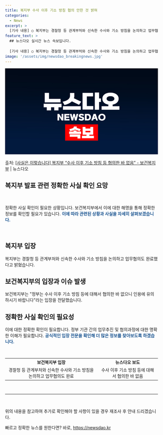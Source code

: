 ```yaml
---
title: 복지부 수사 이후 기소 방침 협의 안한 것 밝혀
categories:
  - News
excerpt: >
  [기사 내용] ○ 복지부는 경찰청 등 관계부처와 신속한 수사와 기소 방침을 논의하고 업무협의도 완료했습니다.…
feature_text: >
  ## 뉴스다오 실시간 뉴스 속보입니다.

  [기사 내용] ○ 복지부는 경찰청 등 관계부처와 신속한 수사와 기소 방침을 논의하고 업무협의도 완료했습니다.…
image: '/assets/img/newsdao_breakingnews.jpg'
---
```


![뉴스다오 속보](/assets/img/newsdao_breakingnews.jpg)

<p>출처: <a href="https://newsdao.kr/3149" rel="dofollow">[사실은 이렇습니다] 복지부 “수사 이후 기소 방침 등 협의한 바 없음” - 보건복지부</a> | 뉴스다오</p>

<h2 data-ke-size="size26">복지부 발표 관련 정확한 사실 확인 요망</h2>
<p data-ke-size="size16">&nbsp;</p>
정확한 사실 확인이 필요한 상황입니다. 보건복지부에서 이에 대한 해명을 통해 정확한 정보를 확인할 필요가 있습니다. <b><span style="color: #1a5490;">이에 따라 관련된 상황과 사실을 자세히 살펴보겠습니다.</span></b>
<p data-ke-size="size16">&nbsp;</p>

<h2 data-ke-size="size24">복지부 입장</h2>
<p data-ke-size="size16">복지부는 경찰청 등 관계부처와 신속한 수사와 기소 방침을 논의하고 업무협의도 완료했다고 밝혔습니다.</p>

<h2 data-ke-size="size24">보건복지부의 입장과 이슈 발생</h2>
<p data-ke-size="size16">보건복지부는 "정부는 수사 이후 기소 방침 등에 대해서 협의한 바 없으니 인용에 유의하시기 바랍니다"라는 입장을 전달했습니다. </p>

<h2 data-ke-size="size24">정확한 사실 확인의 필요성</h2>
<p data-ke-size="size16">이에 대한 정확한 확인이 필요합니다. 정부 기관 간의 업무추진 및 협의과정에 대한 명확한 이해가 필요합니다. <b><span style="color: #1a5490;">공식적인 입장 전문을 확인해 더 많은 정보를 찾아보도록 하겠습니다.</span></b></p>
<p data-ke-size="size16">&nbsp;</p>
<table>
	<tr>
		<td style="text-align: center; height: 17px;"><b>보건복지부 입장</b></td>
		<td style="text-align: center; height: 17px;"><b>뉴스다오 보도</b></td>
	</tr>
	<tr>
		<td style="text-align: center;">경찰청 등 관계부처와 신속한 수사와 기소 방침을 논의하고 업무협의도 완료</td>
		<td style="text-align: center;">수사 이후 기소 방침 등에 대해서 협의한 바 없음</td>
	</tr>
</table>
<p data-ke-size="size16">&nbsp;</p>
<hr>
<p data-ke-size="size16">&nbsp;</p>
위의 내용을 참고하여 추가로 확인해야 할 사항이 있을 경우 재조사 후 안내 드리겠습니다. 

빠르고 정확한 뉴스를 원한다면? 바로, <a href="https://newsdao.kr" rel="dofollow">https://newsdao.kr</a>


